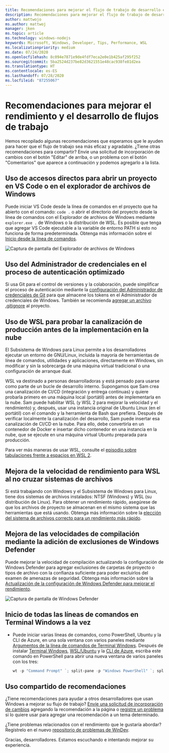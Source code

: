 ```yaml
---
title: Recomendaciones para mejorar el flujo de trabajo de desarrollo en Windows 10
description: Recomendaciones para mejorar el flujo de trabajo de desarrollo en Windows 10.
author: mattwojo
ms.author: mattwoj
manager: jken
ms.topic: article
ms.technology: windows-nodejs
keywords: Microsoft, Windows, Developer, Tips, Performance, WSL
ms.localizationpriority: medium
ms.date: 07/24/2020
ms.openlocfilehash: 8c094e7871e9de4fdf7eca2e0e1b425af295f252
ms.sourcegitcommit: 5ba2524d237be82d3621551e48cac938fe81d2ea
ms.translationtype: HT
ms.contentlocale: es-ES
ms.lasthandoff: 07/28/2020
ms.locfileid: "87255067"
---
```

# <a name="tips-for-improving-performance-and-development-workflows"></a>Recomendaciones para mejorar el rendimiento y el desarrollo de flujos de trabajo

Hemos recopilado algunas recomendaciones que esperamos que le ayuden para hacer que el flujo de trabajo sea más eficaz y agradable. ¿Tiene otras recomendaciones para compartir? Envíe una solicitud de incorporación de cambios con el botón "Editar" de arriba, o un problema con el botón "Comentarios" que aparece a continuación y podemos agregarlo a la lista.

## <a name="use-shortcuts-to-open-a-project-in-vs-code-or-windows-file-explorer"></a>Uso de accesos directos para abrir un proyecto en VS Code o en el explorador de archivos de Windows

Puede iniciar VS Code desde la línea de comandos en el proyecto que ha abierto con el comando: `code .` o abrir el directorio del proyecto desde la línea de comandos con el Explorador de archivos de Windows mediante `explorer.exe .` de Windows o la distribución de WSL. Es posible que tenga que agregar VS Code ejecutable a la variable de entorno PATH si esto no funciona de forma predeterminada. Obtenga más información sobre el [Inicio desde la línea de comandos](https://code.visualstudio.com/docs/editor/command-line#_launching-from-command-line).

![Captura de pantalla del Explorador de archivos de Windows](../images/wsl-file-explorer.png)

## <a name="use-the-credential-manager-to-your-streamline-authentication-process"></a>Uso del Administrador de credenciales en el proceso de autenticación optimizado

Si usa Git para el control de versiones y la colaboración, puede simplificar el proceso de autenticación mediante la [configuración del Administrador de credenciales de Git](https://docs.microsoft.com/windows/wsl/tutorials/wsl-git#git-credential-manager-setup) para que almacene los tokens en el Administrador de credenciales de Windows. También se recomienda [agregar un archivo .gitignore](https://docs.microsoft.com/windows/wsl/tutorials/wsl-git#adding-a-git-ignore-file) al proyecto.

## <a name="use-wsl-for-testing-your-production-pipeline-before-deploying-to-the-cloud"></a>Uso de WSL para probar la canalización de producción antes de la implementación en la nube

El Subsistema de Windows para Linux permite a los desarrolladores ejecutar un entorno de GNU/Linux, incluida la mayoría de herramientas de línea de comandos, utilidades y aplicaciones, directamente en Windows, sin modificar y sin la sobrecarga de una máquina virtual tradicional o una configuración de arranque dual.

WSL va destinado a personas desarrolladoras y está pensado para usarse como parte de un bucle de desarrollo interno. Supongamos que Sam crea una canalización de CI/CD (integración y entrega continuas) y quiere probarla primero en una máquina local (portátil) antes de implementarla en la nube. Sam puede habilitar WSL (y WSL 2 para mejorar la velocidad y el rendimiento) y, después, usar una instancia original de Ubuntu Linux (en el portátil) con el comando y la herramienta de Bash que prefiera. Después de verificar localmente la canalización del desarrollo, Sam puede insertar esa canalización de CI/CD en la nube. Para ello, debe convertirla en un contenedor de Docker e insertar dicho contenedor en una instancia en la nube, que se ejecute en una máquina virtual Ubuntu preparada para producción.

Para ver más maneras de usar WSL, consulte el [episodio sobre tabulaciones frente a espacios en WSL 2](https://channel9.msdn.com/Shows/Tabs-vs-Spaces/WSL2-Code-faster-on-the-Windows-Subsystem-for-Linux).

## <a name="improve-performance-speed-for-wsl-by-not-crossing-over-file-systems"></a>Mejora de la velocidad de rendimiento para WSL al no cruzar sistemas de archivos

Si está trabajando con Windows y el Subsistema de Windows para Linux, tiene dos sistemas de archivos instalados: NTSF (Windows) y WSL (su distribución de Linux). Para obtener un rendimiento rápido, asegúrese de que los archivos de proyecto se almacenan en el mismo sistema que las herramientas que está usando. Obtenga más información sobre la [elección del sistema de archivos correcto para un rendimiento más rápido](https://docs.microsoft.com/windows/wsl/compare-versions#use-the-linux-file-system-for-faster-performance).

## <a name="improve-build-speeds-by-adding-windows-defender-exclusions"></a>Mejora de las velocidades de compilación mediante la adición de exclusiones de Windows Defender

Puede mejorar la velocidad de compilación actualizando la configuración de Windows Defender para agregar exclusiones de carpetas de proyecto o tipos de archivo con la confianza suficiente para poder excluirlos del examen de amenazas de seguridad. Obtenga más información sobre la [Actualización de la configuración de Windows Defender para mejorar el rendimiento](https://docs.microsoft.com/windows/android/defender-settings).

![Captura de pantalla de Windows Defender](../images/windows-defender-exclusions.png)

## <a name="launch-all-your-command-lines-in-windows-terminal-at-once"></a>Inicio de todas las líneas de comandos en Terminal Windows a la vez

* Puede iniciar varias líneas de comandos, como PowerShell, Ubuntu y la CLI de Azure, en una sola ventana con varios paneles mediante [Argumentos de la línea de comandos de Terminal Windows](https://docs.microsoft.com/windows/terminal/command-line-arguments?tabs=powershell#multiple-panes). Después de instalar [Terminal Windows](https://docs.microsoft.com/windows/terminal/get-started), [WSL/Ubuntu](https://docs.microsoft.com/windows/wsl/install-win10) y la [CLI de Azure](https://docs.microsoft.com/cli/azure/install-azure-cli?view=azure-cli-latest), escriba este comando en PowerShell para abrir una nueva ventana de varios paneles con los tres:

    ```powershell
    wt -p "Command Prompt" `; split-pane -p "Windows PowerShell" `; split-pane -H wsl.exe
    ```

## <a name="share-your-tips"></a>Uso compartido de recomendaciones

¿Tiene recomendaciones para ayudar a otros desarrolladores que usan Windows a mejorar su flujo de trabajo? [Envíe una solicitud de incorporación de cambios](https://github.com/MicrosoftDocs/windows-uwp/edit/docs/hub/dev-environment/overview.md) agregando la recomendación a la página o [registre un problema](https://github.com/MicrosoftDocs/windows-uwp/issues/new?title=&body=%0A%0A%5BEnter%20feedback%20here%5D%0A%0A%0A---%0A%23%23%23%23%20Document%20Details%0A%0A%E2%9A%A0%20*Do%20not%20edit%20this%20section.%20It%20is%20required%20for%20docs.microsoft.com%20%E2%9E%9F%20GitHub%20issue%20linking.*%0A%0A*%20ID%3A%207779352b-7b4e-dad8-7c1b-b9aba2c5e561%0A*%20Version%20Independent%20ID%3A%20a5b81b80-87a1-b6e2-8936-baf6c1a0b9c5%0A*%20Content%3A%20%5BSet%20up%20your%20Windows%2010%20development%20environment%5D(https%3A%2F%2Fdocs.microsoft.com%2Fen-us%2Fwindows%2Fdev-environment%2Foverview)%0A*%20Content%20Source%3A%20%5Bhub%2Fdev-environment%2Foverview.md%5D(https%3A%2F%2Fgithub.com%2FMicrosoftDocs%2Fwindows-uwp%2Fblob%2Fdocs%2Fhub%2Fdev-environment%2Foverview.md)%0A*%20Product%3A%20**dev-environment**%0A*%20Technology%3A%20**windows-nodejs**) si lo quiere usar para agregar una recomendación a un tema determinado.

¿Tiene problemas relacionados con el rendimiento que le gustaría abordar? Regístrelo en el nuevo [repositorio de problemas de WinDev](https://github.com/microsoft/windev).

Gracias, desarrolladores. Estamos escuchando e intentando mejorar su experiencia.
